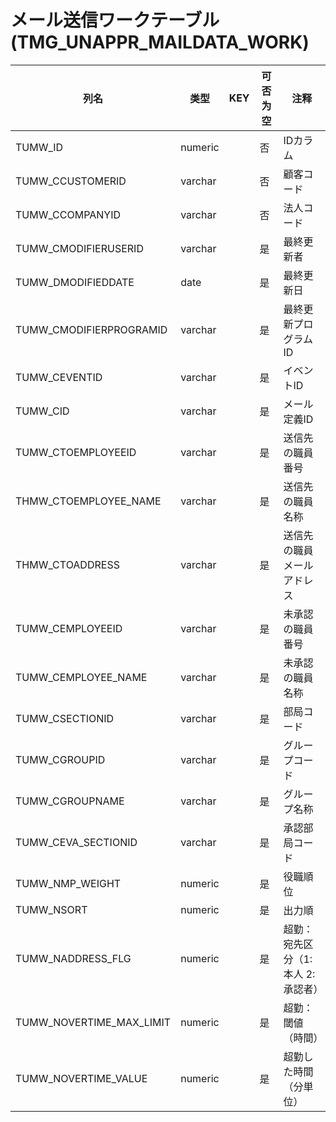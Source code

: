 # メール送信ワークテーブル(TMG_UNAPPR_MAILDATA_WORK)
| 列名   | 类型   | KEY  | 可否为空 | 注释   |
| ---- | ---- | ---- | ---- | ---- |
|TUMW_ID|numeric||否|IDカラム|
|TUMW_CCUSTOMERID|varchar||否|顧客コード|
|TUMW_CCOMPANYID|varchar||否|法人コード|
|TUMW_CMODIFIERUSERID|varchar||是|最終更新者|
|TUMW_DMODIFIEDDATE|date||是|最終更新日|
|TUMW_CMODIFIERPROGRAMID|varchar||是|最終更新プログラムID|
|TUMW_CEVENTID|varchar||是|イベントID|
|TUMW_CID|varchar||是|メール定義ID|
|TUMW_CTOEMPLOYEEID|varchar||是|送信先の職員番号|
|THMW_CTOEMPLOYEE_NAME|varchar||是|送信先の職員名称|
|THMW_CTOADDRESS|varchar||是|送信先の職員メールアドレス|
|TUMW_CEMPLOYEEID|varchar||是|未承認の職員番号|
|TUMW_CEMPLOYEE_NAME|varchar||是|未承認の職員名称|
|TUMW_CSECTIONID|varchar||是|部局コード|
|TUMW_CGROUPID|varchar||是|グループコード|
|TUMW_CGROUPNAME|varchar||是|グループ名称|
|TUMW_CEVA_SECTIONID|varchar||是|承認部局コード|
|TUMW_NMP_WEIGHT|numeric||是|役職順位|
|TUMW_NSORT|numeric||是|出力順|
|TUMW_NADDRESS_FLG|numeric||是|超勤：宛先区分（1:本人 2:承認者）|
|TUMW_NOVERTIME_MAX_LIMIT|numeric||是|超勤：閾値（時間）|
|TUMW_NOVERTIME_VALUE|numeric||是|超勤した時間（分単位）|
